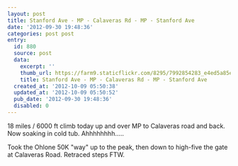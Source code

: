 ```yaml
---
layout: post
title: Stanford Ave - MP - Calaveras Rd - MP - Stanford Ave
date: '2012-09-30 19:48:36'
categories: post post
entry:
  id: 880
  source: post
  data:
    excerpt: ''
    thumb_url: https://farm9.staticflickr.com/8295/7992854283_e4ed5a85e0_q.jpg
    title: Stanford Ave - MP - Calaveras Rd - MP - Stanford Ave
  created_at: '2012-10-09 05:50:38'
  updated_at: '2012-10-09 05:50:52'
  pub_date: '2012-09-30 19:48:36'
  disabled: 0
---
```

18 miles / 6000 ft climb today up and over MP to Calaveras road and back. Now soaking in cold tub. Ahhhhhhhh.....

Took the Ohlone 50K "way" up to the peak, then down to high-five the gate at Calaveras Road.  Retraced steps FTW.
